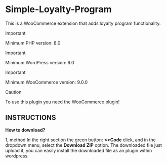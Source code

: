 # Simple-Loyalty-Program
This is a WooCommerce extension that adds loyalty program functionality.


> [!IMPORTANT]
> Minimum PHP version: 8.0

> [!IMPORTANT]
> Minimum WordPress version: 6.0

> [!IMPORTANT]
> Minimum WooCommerce version: 9.0.0


> [!CAUTION]
> To use this plugin you need the WooCommerce plugin!

## INSTRUCTIONS

**How to download?**

1, method In the right section the green button: **<>Code** click, and in the dropdown menu, select the **Download ZIP** option. The downloaded file just upload it, you can easily install the downloaded file as an plugin within wordpress.

